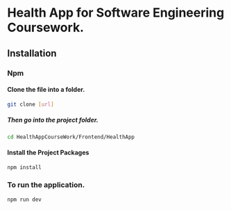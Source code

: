 # Health App for Software Engineering Coursework.

##  Installation

### Npm 
#### Clone the file into a folder.
``` bash
git clone [url]
```
##### Then go into the project folder.
```bash 
cd HealthAppCourseWork/Frontend/HealthApp
```
#### Install the Project Packages 
``` bash
npm install
```

### To run the application.
```bash
npm run dev
```